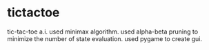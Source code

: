 # tictactoe
 tic-tac-toe a.i.
used minimax algorithm.
used alpha-beta pruning to minimize the number of state evaluation.
used pygame to create gui.
